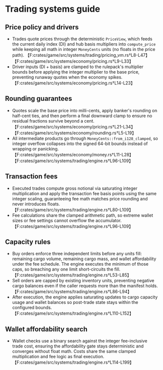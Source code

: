 # Trading systems guide

## Price policy and drivers
- Trades quote prices through the deterministic `PriceView`, which feeds the
  current daily index (DI) and hub basis multipliers into `compute_price` while
  keeping all math in integer `MoneyCents` units (no floats in the price path).
  【F:crates/game/src/systems/trading/pricing_vm.rs†L8-L47】【F:crates/game/src/systems/economy/pricing.rs†L9-L33】
- Driver inputs (DI + basis) are clamped to the rulepack's multiplier bounds
  before applying the integer multiplier to the base price, preventing runaway
  quotes when the economy spikes.【F:crates/game/src/systems/economy/pricing.rs†L14-L23】

## Rounding guarantees
- Quotes scale the base price into milli-cents, apply banker's rounding on
  half-cent ties, and then perform a final downward clamp to ensure no residual
  fractions survive beyond a cent.【F:crates/game/src/systems/economy/pricing.rs†L21-L34】【F:crates/game/src/systems/economy/rounding.rs†L5-L19】
- All intermediate products go through `MoneyCents::from_i128_clamped`, so
  integer overflow collapses into the signed 64-bit bounds instead of wrapping
  or panicking.【F:crates/game/src/systems/economy/money.rs†L11-L28】【F:crates/game/src/systems/trading/engine.rs†L96-L109】

## Transaction fees
- Executed trades compute gross notional via saturating integer multiplication
  and apply the transaction fee basis points using the same integer scaling,
  guaranteeing fee math matches price rounding and never introduces floats.【F:crates/game/src/systems/trading/engine.rs†L80-L109】
- Fee calculations share the clamped arithmetic path, so extreme wallet sizes or
  fee settings cannot overflow the accumulator.【F:crates/game/src/systems/trading/engine.rs†L96-L109】

## Capacity rules
- Buy orders enforce three independent limits before any units fill: remaining
  cargo volume, remaining cargo mass, and wallet affordability under the fee
  schedule. The engine executes the minimum of those caps, so breaching any one
  limit short-circuits the fill.【F:crates/game/src/systems/trading/engine.rs†L53-L85】
- Sell orders are capped by existing inventory units, preventing negative cargo
  balances even if the caller requests more than the manifest holds.【F:crates/game/src/systems/trading/engine.rs†L86-L94】
- After execution, the engine applies saturating updates to cargo capacity usage
  and wallet balances so post-trade state stays within the configured bounds.【F:crates/game/src/systems/trading/engine.rs†L110-L152】

## Wallet affordability search
- Wallet checks use a binary search against the integer fee-inclusive trade
  cost, ensuring the affordability gate stays deterministic and converges without
  float math. Costs share the same clamped multiplication and fee logic as final
  execution.【F:crates/game/src/systems/trading/engine.rs†L114-L199】
